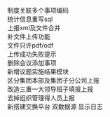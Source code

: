 制度关联多个事项编码   
统计信息重写sql   
上报xml及文件合并  
补文件上传功能   
文件只许pdf/odf   
上传成功失败提示  
删除会议添加事项     
新增议题实施结果模块   
区分集团本部及集团子分公司上报      
改造三重一大领导班子填报上报     
去掉组织管理得人员上报     
新搭建交换平台 双数据源 显示日志   

   
    
